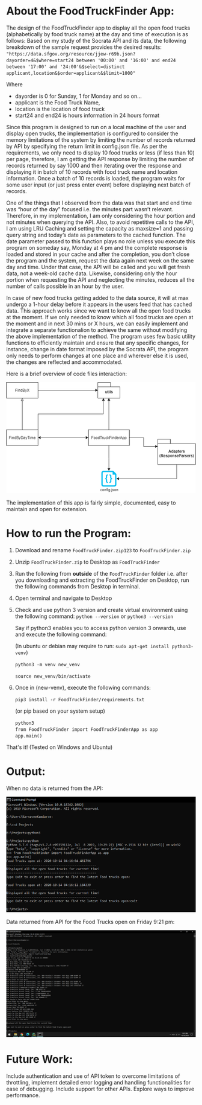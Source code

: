# About the FoodTruckFinder App:
The design of the FoodTruckFinder app to display all the open food trucks (alphabetically by food truck name) at the day and time of execution is as follows:
Based on my study of the Socrata API and its data, the following breakdown of the sample request provides the desired results:
`"https://data.sfgov.org/resource/jjew-r69b.json?dayorder=4&$where=start24 between '00:00' and '16:00' and end24 between '17:00' and '24:00'&$select=distinct applicant,location&$order=applicant&$limit=1000"
`

Where
* dayorder is 0 for Sunday, 1 for Monday and so on…
* applicant is the Food Truck Name, 
* location is the location of food truck
* start24 and end24 is hours information in 24 hours format

Since this program is designed to run on a local machine of the user and display open trucks, the implementation is configured to consider the memory limitations of the system by limiting the number of records returned by API by specifying the return limit in config.json file. 
As per the requirements, we only need to display 10 food trucks or less (if less than 10) per page, therefore, I am getting the API response by limiting the number of records returned by say 1000 and then iterating over the response and displaying it in batch of 10 records with food truck name and location information. Once a batch of 10 records is loaded, the program waits for some user input (or just press enter event) before displaying next batch of records. 

One of the things that I observed from the data was that start and end time was “hour of the day” focused i.e. the minutes part wasn’t relevant. Therefore, in my implementation, I am only considering the hour portion and not minutes when querying the API. Also, to avoid repetitive calls to the API, I am using LRU Caching and setting the capacity as maxsize=1 and passing query string and today’s date as parameters to the cached function. The date parameter passed to this function plays no role unless you execute this program on someday say, Monday at 4 pm and the complete response is loaded and stored in your cache and after the completion, you don’t close the program and the system, request the data again next week on the same day and time. Under that case, the API will be called and you will get fresh data, not a week-old cache data. Likewise, considering only the hour portion when requesting the API and neglecting the minutes, reduces all the number of calls possible in an hour by the user.

In case of new food trucks getting added to the data source, it will at max undergo a 1-hour delay before it appears in the users feed that has cached data. This approach works since we want to know all the open food trucks at the moment. If we only needed to know which all food trucks are open at the moment and in next 30 mins or X hours, we can easily implement and integrate a separate functionalion to achieve the same without modifying the above implementation of the method. The program uses few basic utility functions to efficiently maintain and ensure that any specific changes, for instance, change in date format imposed by the Socrata API, the program only needs to perform changes at one place and wherever else it is used, the changes are reflected and accommodated.

Here is a brief overview of code files interaction:
 
![Overview of Code Interaction](images/Interaction.png)

The implementation of this app is fairly simple, documented, easy to maintain and open for extension.

# How to run the Program:

1. Download and rename `FoodTruckFinder.zip123` to `FoodTruckFinder.zip` 

2. Unzip `FoodTruckFinder.zip` to Desktop as `FoodTruckFinder`

3. Run the following from **outside** of the `FoodTruckFinder` folder
i.e. after you downloading and extracting the FoodTruckFinder on Desktop, run the following commands from Desktop in terminal.

4. Open terminal and navigate to Desktop

5. Check and use python 3 version and create virtual environment using the following command: 
`python --version` or 
`python3 --version`

    Say if python3 enables you to access python version 3 onwards, use and execute the following command:
    
    (In ubuntu or debian may require to run:
    `sudo apt-get install python3-venv`)
    
    `python3 -m venv new_venv`     

    `source new_venv/bin/activate` 
        
6. Once in (new-venv), execute the following commands:

    `pip3 install -r FoodTruckFinder/requirements.txt`  

    (or pip based on your system setup)

    `python3`    
    `from FoodTruckFinder import FoodTruckFinderApp as app`     
    `app.main()`
     
That's it! (Tested on Windows and Ubuntu)     

# Output:

When no data is returned from the API:

![When no data returned from API](images/no_data.png)

Data returned from API for the Food Trucks open on Friday 9:21 pm:

![When data is returned from API](images/Friday%20Night%20data.png)

# Future Work:
Include authentication and use of API token to overcome limitations of throttling, implement detailed error logging and  handling functionalities for ease of debugging. Include support for other APIs. Explore ways to improve performance.